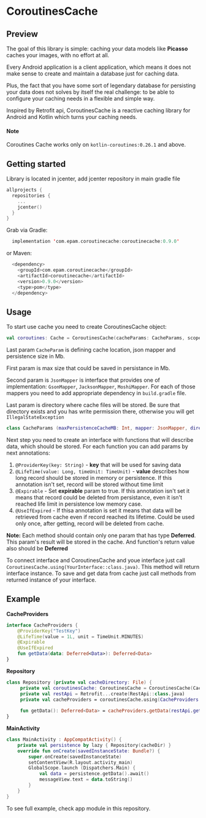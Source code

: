 # CoroutinesCache

## Preview
The goal of this library is simple: caching your data models like **Picasso** caches your images, with no effort at all.

Every Android application is a client application, which means it does not make sense to create and maintain a database just for caching data.

Plus, the fact that you have some sort of legendary database for persisting your data does not solves by itself the real challenge: to be able to configure your caching needs in a flexible and simple way.

Inspired by Retrofit api, CoroutinesCache is a reactive caching library for Android and Kotlin which turns your caching needs.

#### Note

Coroutines Cache works only on `kotlin-coroutines:0.26.1` and above.

## Getting started

Library is located in jcenter, add jcenter repository in main gradle file

```kotlin
allprojects {
  repositories {
    ...
    jcenter()
  }
}
```

Grab via Gradle:

```kotlin
  implementation 'com.epam.coroutinecache:coroutinecache:0.9.0'
```
or Maven:

```kotlin
  <dependency>
    <groupId>com.epam.coroutinecache</groupId>
    <artifactId>coroutinecache</artifactId>
    <version>0.9.0</version>
    <type>pom</type>
  </dependency>
```



## Usage

To start use cache you need to create CoroutinesCache object: 

```kotlin
val coroutines: Cache = CoroutinesCache(cacheParams: CacheParams, scope: CoroutineScope)
```

Last param `CacheParam` is defining cache location, json mapper and persistence size in Mb.

First param is max size that could be saved in persistance in Mb.

Second param is `JsonMapper` is interface that provides one of implementation: `GsonMapper`, `JacksonMapper`, `MoshiMapper`. For each of those mappers you need to add appropriate dependency in `build.gradle` file.

Last param is directory where cache files will be stored. Be sure that directory exists and you has write permission there, otherwise you will get `IllegalStateException`

```kotlin
class CacheParams (maxPersistenceCacheMB: Int, mapper: JsonMapper, directory: File)
```

Next step you need to create an interface with functions that will describe data, which should be stored. For each function you can add params by next annotations:

1. `@ProviderKey(key: String)` - **key** that will be used for saving data
2. `@LifeTime(value: Long, timeUnit: TimeUnit)` - **value** describes how long record should be stored in memory or persistence. If this annotation isn't set, record will be stored without time limit
3. `@Expirable` - Set **expirable** param to true. If this annotation isn't set it means that record could be deleted from persistance, even it isn't reached life limit in persistence low memory case.
4. `@UseIfExpired` - If thisa annotation is set it means that data will be retrieved from cache even if record reached its lifetime. Could be used only once, after getting, record will be deleted from cache.

**Note:** Each method should contain only one param that has type **Deferred<T>**. This param's result will be stored in the cache. And function's return value also should be **Deferred<T>**

To connect interface and CoroutinesCache and youe interface just call `CoroutinesCache.using(YourInterface::class.java)`. This method will return interface instance. To save and get data from cache just call methods from returned instance of your interface.
## Example 

**CacheProviders**
```kotlin
interface CacheProviders {
    @ProviderKey("TestKey")
    @LifeTime(value = 1L, unit = TimeUnit.MINUTES)
    @Expirable
    @UseIfExpired
    fun getData(data: Deferred<Data>): Deferred<Data>
}
```

**Repository**
```kotlin
class Repository (private val cacheDirectory: File) {
     private val coroutinesCache: CoroutinesCache = CoroutinesCache(CacheParams(10, GsonMapper(), cacheDirectory))
     private val restApi = Retrofit...create(RestApi::class.java)
     private val cacheProviders = coroutinesCache.using(CacheProviders::class.java)
     
     fun getData(): Deferred<Data> = cacheProviders.getData(restApi.getData())
}
```
**MainActivity**
```kotlin
class MainActivity : AppCompatActivity() {
    private val persistence by lazy { Repository(cacheDir) }
    override fun onCreate(savedInstanceState: Bundle?) {
        super.onCreate(savedInstanceState)
        setContentView(R.layout.activity_main)
        GlobalScope.launch (Dispatchers.Main) {
            val data = persistence.getData().await()
            messageView.text = data.toString()
        }
    }
}
````

To see full example, check app module in this repository. 
